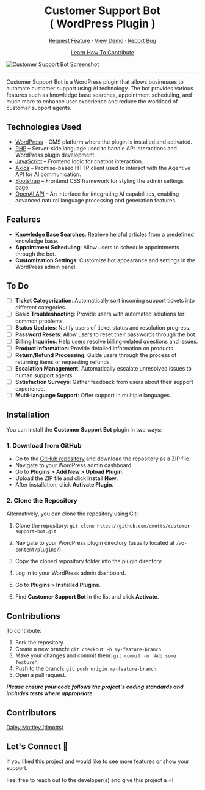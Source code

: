 <h1 align="center">
Customer Support Bot <br> <span>( WordPress Plugin )</span>
</h1>


<p align="center">
<a href="https://github.com/dmotts/customer-support-bot/issues/new/choose">Request Feature</a>
     ·
    <a href="https://shorturl.at/AZvWp" target="blank">View Demo</a>
    ·
    <a href="https://github.com/dmotts/customer-support-bot/issues/new/choose">Report Bug</a>
 
</p>

<p align="center"><a href="#">Learn How To Contribute</a></p>

![Customer Support Bot Screenshot](https://res.cloudinary.com/dzpafdvkm/image/upload/v1726858049/Portfolio/customer-support-bot-screenshot.png)


<hr>

Customer Support Bot is a WordPress plugin that allows businesses to automate customer support using AI technology. The bot provides various features such as knowledge base searches, appointment scheduling, and much more to enhance user experience and reduce the workload of customer support agents.

## Technologies Used

- [WordPress](https://wordpress.org/) – CMS platform where the plugin is installed and activated.
- [PHP](https://www.php.net/) – Server-side language used to handle API interactions and WordPress plugin development.
- [JavaScript](https://developer.mozilla.org/en-US/docs/Web/JavaScript) – Frontend logic for chatbot interaction.
- [Axios](https://axios-http.com/docs/intro) – Promise-based HTTP client used to interact with the Agentive API for AI communication.
- [Bootstrap](https://getbootstrap.com/) – Frontend CSS framework for styling the admin settings page.
- <a href="https://beta.openai.com/docs/" target="_blank">OpenAI API</a> – An interface for integrating AI capabilities, enabling advanced natural language processing and generation features.

## Features

- **Knowledge Base Searches**: Retrieve helpful articles from a predefined knowledge base.
- **Appointment Scheduling**: Allow users to schedule appointments through the bot.
- **Customization Settings**: Customize bot appearance and settings in the WordPress admin panel.

## To Do
- [ ] **Ticket Categorization**: Automatically sort incoming support tickets into different categories. 
- [ ] **Basic Troubleshooting**: Provide users with automated solutions for common problems.
- [ ] **Status Updates**: Notify users of ticket status and resolution progress.
- [ ] **Password Resets**: Allow users to reset their passwords through the bot.
- [ ] **Billing Inquiries**: Help users resolve billing-related questions and issues.
- [ ] **Product Information**: Provide detailed information on products.
- [ ] **Return/Refund Processing**: Guide users through the process of returning items or requesting refunds.
- [ ] **Escalation Management**: Automatically escalate unresolved issues to human support agents.
- [ ] **Satisfaction Surveys**: Gather feedback from users about their support experience.
- [ ] **Multi-language Support**: Offer support in multiple languages.

## Installation

You can install the **Customer Support Bot** plugin in two ways:

### 1. Download from GitHub

- Go to the [GitHub repository](https://github.com/dmotts/customer-support-bot) and download the repository as a ZIP file.
- Navigate to your WordPress admin dashboard.
- Go to **Plugins > Add New > Upload Plugin**.
- Upload the ZIP file and click **Install Now**.
- After installation, click **Activate Plugin**.

### 2. Clone the Repository

Alternatively, you can clone the repository using Git:

1. Clone the repository: `git clone https://github.com/dmotts/customer-support-bot.git`

2. Navigate to your WordPress plugin directory (usually located at `/wp-content/plugins/`).

3. Copy the cloned repository folder into the plugin directory.

4. Log in to your WordPress admin dashboard.

5. Go to **Plugins > Installed Plugins**.

6. Find **Customer Support Bot** in the list and click **Activate**.

## Contributions

To contribute:

1. Fork the repository.
2. Create a new branch: `git checkout -b my-feature-branch`.
3. Make your changes and commit them: `git commit -m 'Add some feature'`.
4. Push to the branch: `git push origin my-feature-branch`.
5. Open a pull request.

***Please ensure your code follows the project's coding standards and includes tests where appropriate.***

## Contributors 

[Daley Mottley (dmotts)](https://github.com/dmotts)

## Let's Connect 🤝

<p> If you liked this project and would like to see more features or show your support.</p>
Feel free to reach out to the developer(s) and give this project a ⭐!


